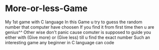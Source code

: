 # More-or-less-Game
My 1st game with C language 
In this Game u try to guess the random number that computer have choosen 
If you find it from first time then u are genius^^ 
Other wise don't panic cause comuter is supposed to guide you either with (Give more) or (Give less) till u find the exact number
Such an interesting game any beginner in C language can code 
